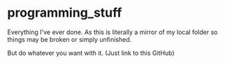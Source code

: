 # programming_stuff
Everything I've ever done.
As this is literally a mirror of my local folder so things may be broken or simply unfinished.

But do whatever you want with it. (Just link to this GitHub)
